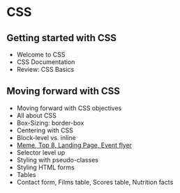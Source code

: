 # CSS
## Getting started with CSS
- Welcome to CSS
- CSS Documentation
- Review: CSS Basics


## Moving forward with CSS
- Moving forward with CSS objectives
- All about CSS
- Box-Sizing: border-box
- Centering with CSS
- Block-level vs. inline
- [Meme, Top 8, Landing Page, Event flyer](https://github.com/SonyaMoisset/CODECAMP-Epicodus/tree/master/CSS)
- Selector level up
- Styling with pseudo-classes
- Styling HTML forms
- Tables
- Contact form, Films table, Scores table, Nutrition facts
